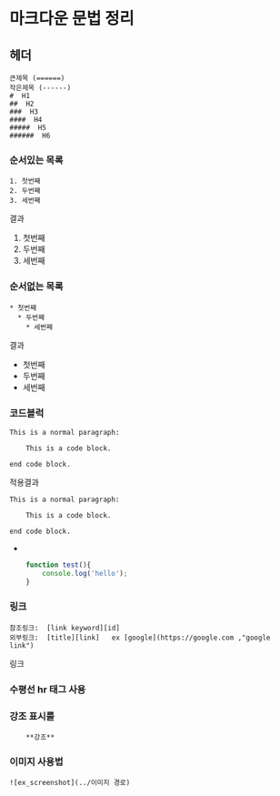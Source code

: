 # 마크다운 문법 정리

## 헤더

    큰제목 (======)
    작은제목 (------)
    #  H1
    ##  H2
    ###  H3
    ####  H4
    #####  H5
    ######  H6

### 순서있는 목록

    1. 첫번째
    2. 두번째
    3. 세번째

결과
1. 첫번째
2. 두번째
3. 세번째

### 순서없는 목록

    * 첫번째
      * 두번째
        * 세번째
    
결과

 * 첫번째
  * 두번째
  * 세번째

### 코드블럭

    This is a normal paragraph:

        This is a code block.
        
    end code block.

적용결과

    This is a normal paragraph:

        This is a code block.
    
    end code block.

- ```을 이용하는 방법

```javascript
    function test(){
        console.log('hello');
    }
```
### 링크

    참조링크:  [link keyword][id]
    외부링크:  [title][link]   ex [google](https://google.com ,"google link")

링크
    
### 수평선 hr 태그 사용

### 강조 표시를

```
    **강조**
```

### 이미지 사용법

```
![ex_screenshot](../이미지 경로)   
```
　
     

